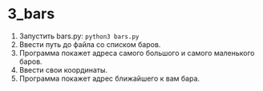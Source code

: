 # 3_bars
1. Запустить bars.py: `python3 bars.py`
2. Ввести путь до файла со списком баров.
2. Программа покажет адреса самого большого и самого маленького баров.
3. Ввести свои координаты.
4. Программа покажет адрес ближайшего к вам бара.
